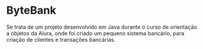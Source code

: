 # ByteBank

Se trata de um projeto desenvolvido em Java durante o curso de orientação a objetos da Alura, onde foi criado um pequeno sistema bancário, para criação de clientes e transações bancárias. 

